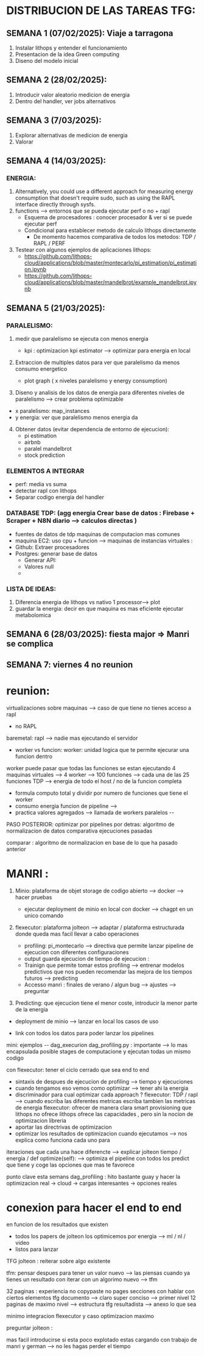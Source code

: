 # DISTRIBUCION DE LAS TAREAS TFG: 

## SEMANA 1 (07/02/2025): Viaje a tarragona
1. Instalar lithops y entender el funcionamiento
2. Presentacion de la idea Green computing
3. Diseno del modelo inicial

## SEMANA 2 (28/02/2025): 
1. Introducir valor aleatorio medicion de energia 
2. Dentro del handler, ver jobs alternativos

## SEMANA 3 (7/03/2025): 
1. Explorar alternativas de medicion de energia 
2. Valorar 

## SEMANA 4 (14/03/2025):

### ENERGIA:
1. Alternatively, you could use a different approach for measuring energy consumption that doesn't require sudo, such as using the RAPL interface directly through sysfs.
2. functions --> entornos que se pueda ejecutar perf o no + rapl
    - Esquema de procesadores : conocer procesador & ver si se puede ejecutar perf
    - Condicional para establecer metodo de calculo lithops directamente
        * De momento hacemos comparativa de todos los metodos: TDP / RAPL / PERF
3. Testear con algunos ejemplos de aplicaciones lithops: 
    - https://github.com/lithops-cloud/applications/blob/master/montecarlo/pi_estimation/pi_estimation.ipynb
    - https://github.com/lithops-cloud/applications/blob/master/mandelbrot/example_mandelbrot.ipynb




## SEMANA 5 (21/03/2025): 

### PARALELISMO: 
1. medir que paralelismo se ejecuta con menos energia 
    - kpi : optimizacion kpi estimator --> optimizar para energia en local 

2. Extraccion de multiples datos para ver que paralelismo da menos consumo energetico 
    - plot graph ( x niveles paralelismo y energy consumption)

3. Diseno y analisis de los datos de energia para diferentes niveles de paralelismo --> crear problema optimizable 
- x paralelismo:  map_instances 
- y energia:  ver que paralelismo menos energia da 

4. Obtener datos (evitar dependencia de entorno de ejecucion):  
    * pi estimation
    * airbnb 
    * paralel mandelbrot 
    * stock prediction


### ELEMENTOS A INTEGRAR 
- perf: media vs suma 
- detectar rapl con lithops
- Separar codigo energia del handler 
 

### DATABASE TDP: (agg energia Crear base de datos : Firebase + Scraper + N8N diario --> calculos directas ) 
* fuentes de datos de tdp maquinas de computacion mas comunes
* maquina EC2: uso cpu +  funcion --> maquinas de instancias virtuales : 
* Github: Extraer procesadores  
* Postgres: generar base de datos 
    - Generar API:
    - Valores null 
    -  


### LISTA DE IDEAS: 
1. Diferencia energia de lithops vs nativo  1 processor--> plot  
2. guardar la energia: decir en que maquina es mas eficiente ejecutar metabolomica 



## SEMANA 6 (28/03/2025):  fiesta major => Manri se complica 



## SEMANA 7: viernes 4 no reunion 



# reunion: 
virtualizaciones sobre maquinas --> caso de que tiene no tienes acceso a rapl
* no RAPL

baremetal: rapl --> nadie mas ejecutando el servidor 
* worker vs funcion: 
worker: unidad logica que te permite ejecurar una funcion dentro 

worker puede pasar que todas las funciones se estan ejecutando 
4 maquinas virtuales --> 4 worker --> 100 funciones --> cada una de las 25 funciones 
TDP --> energia de todo el host / no de la funcion completa 
* formula computo total y dividir por numero de funciones que tiene el worker 
* consumo energia funcion de pipeline --> 
* practica valores agregados --> llamada de workers paralelos --


PASO POSTERIOR:
optimizar por pipelines 
por detras: algoritmo de normalizacion de datos comparativa ejecuciones pasadas 

comparar : algoritmo de normalizacion en base de lo que ha pasado anterior 


# MANRI : 
1. Minio: plataforma de objet storage de codigo abierto --> docker --> hacer pruebas 
    * ejecutar deployment de minio en local con docker --> chagpt en un unico comando 
2. flexecutor: plataforma jolteon --> adaptar / plataforma estructurada donde queda mas facil llevar a cabo operaciones 
    - profiling: pi_montecarlo --> directiva que permite lanzar pipeline de ejecucion con diferentes configuraciones 
    - output guarda ejecucion de tiempo de ejecucion : 
    - Trainign que permite tomar estos profiling --> entrenar modelos predictivos que nos pueden recomendar las mejora de los tiempos futuros --> predicting 
    - Accesso manri : finales de verano / algun bug --> ajustes --> preguntar 

3. Predicting: que ejecucion tiene el menor coste, introducir la menor parte de la energia 
* deployment de minio --> lanzar en local los casos de uso 
- link con todos los datos para poder lanzar los pipelines 

mini: ejemplos -- dag_execurion 
dag_profiling.py : importante --> lo mas encapsulada posible stages de computacione y ejecutan todas un mismo codigo 


con flexecutor: tener el ciclo cerrado que sea end to end 
* sintaxis de 
despues de ejecucion de profiling --> tiempo y ejecuciones 
* cuando tengamos eso vemos como optimizar --> tener ahi la energia 
* discriminador para cual optimizar cada approach ? 
flexecutor: TDP / rapl --> cuando escriba las diferentes metricas escriba tambien las metricas de energia 
flexecutor: ofrecer de manera clara smart provisioning que lithops no ofrece
lithops ofrece las capacidades , pero sin la nocion de optimizacion 
libreria
* aportar las directrivas de optimizacion
* optimizar los resultados de optimizacion 
cuando ejecutamos --> nos explica como funciona cada uno para 

iteraciones que cada una hace diferencte --> explicar jolteon 
tiempo / energia / 
def optimize(self): --> optimiza el pipeline con todos los predict que tiene y coge las opciones que mas te favorece 


punto clave esta semans 
dag_profiling : 
hito bastante guay y hacer la optimizacion real -> cloud -> cargas interesantes -> opciones reales 


# conexion para hacer el end to end 
en funcion de los resultados que existen 
* todos los papers de jolteon los optimicemos por energia --> ml / nl / video 
* listos para lanzar 

TFG 
jolteon : 
reiterar sobre algo existente 

tfm: 
pensar despues para tener un valor nuevo --> las piensas cuando ya tienes un resultado 
con iterar con un algorimo nuevo --> tfm 

32 paginas : experiencia no copypaste 
no pages 
secciones con hablar con ciertos elementos 
tfg documento --> claro
super conciso --> primer nivel 12 paginas de maximo nivel --> 
estructura tfg resultadista --> anexo lo que sea 

minimo integracion flexecutor y caso optimizacion maximo 

preguntar jolteon : 

mas facil introducirse si esta poco explotado 
estas cargando con trabajo de manri y german --> no les hagas perder el tiempo 








